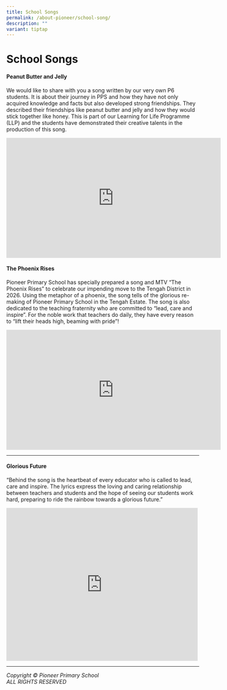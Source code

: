 ```yaml
---
title: School Songs
permalink: /about-pioneer/school-song/
description: ""
variant: tiptap
---
```

<h1>School Songs</h1>
<h4>Peanut Butter and Jelly</h4>
<p>We would like to share with you a song written by our very own P6 students.
It is about their journey in PPS and how they have not only acquired knowledge
and facts but also developed strong friendships. They described their friendships
like peanut butter and jelly and how they would stick together like honey.
This is part of our Learning for Life Programme (LLP) and the students
have demonstrated their creative talents in the production of this song.</p>
<div class="iframe-wrapper">
<iframe style="border:none;overflow:hidden" height="314" width="560" allowfullscreen="true" frameborder="0" src="https://www.facebook.com/plugins/video.php?height=314&amp;href=https%3A%2F%2Fwww.facebook.com%2Fpioneerprisch%2Fvideos%2F911143714162957%2F&amp;show_text=false&amp;width=560&amp;t=0"></iframe>
</div>
<h4>The Phoenix Rises</h4>
<p>Pioneer Primary School has specially prepared a song and MTV “The Phoenix
Rises” to celebrate our impending move to the Tengah District in 2026.
Using the metaphor of a phoenix, the song tells of the glorious re-making
of Pioneer Primary School in the Tengah Estate. The song is also dedicated
to the teaching fraternity who are committed to “lead, care and inspire”.
For the noble work that teachers do daily, they have every reason to “lift
their heads high, beaming with pride”!</p>
<div class="iframe-wrapper">
<iframe style="border:none;overflow:hidden" height="314" width="560" allowfullscreen="true" frameborder="0" src="https://www.facebook.com/plugins/video.php?height=314&amp;href=https%3A%2F%2Fwww.facebook.com%2Fpioneerprisch%2Fvideos%2F387389244259629%2F&amp;show_text=false&amp;width=560&amp;t=0"></iframe>
</div>
<hr>
<h4>Glorious Future</h4>
<p>“Behind the song is the heartbeat of every educator who is called to lead,
care and inspire. The lyrics express the loving and caring relationship
between teachers and students and the hope of seeing our students work
hard, preparing to ride the rainbow towards a glorious future.”</p>
<p></p>
<div class="iframe-wrapper">
<iframe height="400" width="500" allowfullscreen="true" frameborder="0" src="https://www.youtube.com/embed/Fzg899wlz8c"></iframe>
</div>
<hr>
<p><em>Copyright © Pioneer Primary School<br>ALL RIGHTS RESERVED</em>
</p>
<p></p>
<p></p>